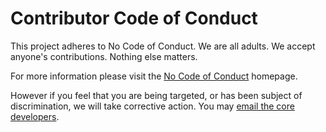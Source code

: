 # Contributor Code of Conduct

This project adheres to No Code of Conduct.  We are all adults.  We accept anyone's contributions.  Nothing else matters.

For more information please visit the [No Code of Conduct](https://github.com/domgetter/NCoC) homepage.

However if you feel that you are being targeted, or has been subject of discrimination, we will take corrective action. You may [email the core developers](mailto:hello@vignetteapp.org).
